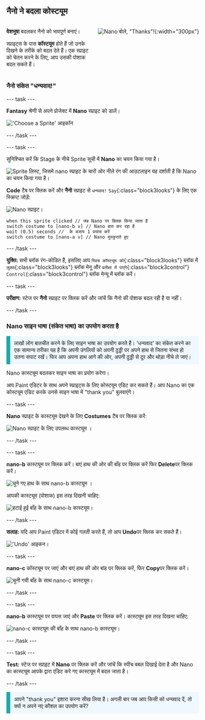 ## नैनो ने बदला कोस्टयूम

<div style="display: flex; flex-wrap: wrap">
<div style="flex-basis: 200px; flex-grow: 1; margin-right: 15px;">

**वेशभूषा** बदलकर नैनो को भावपूर्ण बनाएं।

स्प्राइट्स के पास **कॉस्टयूम** होते हैं जो उनके दिखने के तरीके को बदल देते हैं। एक स्प्राइट को चेतन करने के लिए, आप उसकी पोशाक बदल सकते हैं।

</div>
<div>

![Nano बोले, "Thanks"!](images/nano-step-2.png){:width="300px"}

</div>
</div>

### नैनो संकेत "धन्यवाद!"

--- task ---

**Fantasy** श्रेणी से अपने प्रोजेक्ट में **Nano** स्प्राइट को डालें।

!['Choose a Sprite' आइकॉन](images/choose-sprite-menu.png)

--- /task ---

--- task ---

सुनिश्चित करें कि Stage के नीचे Sprite सूची में **Nano** का चयन किया गया है।

![Sprite लिस्ट, जिसमे nano स्प्राइट के चारों ओर नीले रंग की आउटलाइन यह दर्शाती है कि Nano का चयन किया गया है।](images/nano-selected.png)


**Code** टैब पर क्लिक करें और **नैनो** स्प्राइट से `धन्यवाद!` `Say`{:class="block3looks"} के लिए एक स्क्रिप्ट जोड़ें:

![Nano स्प्राइट।](images/nano-sprite.png)

```blocks3
when this sprite clicked // जब Nano पर क्लिक किया जाता है
switch costume to [nano-b v] // Nano बात कर रहा है
wait (0.5) seconds //  के बजाय 1 प्रयास करें
switch costume to [nano-a v] // Nano मुस्कुराते हुए
```
--- /task ---

**युक्ति:** सभी ब्लॉक रंग-कोडित हैं, इसलिए आप `स्विच कॉस्ट्यूम को`{:class="block3looks"} ब्लॉक में `लुक्स`{:class="block3looks"} ब्लॉक मेनू और `प्रतीक्षा में पाएंगे`{:class="block3control"} `Control`{:class="block3control"} ब्लॉक मेन्यू में ब्लॉक करें।

--- task ---

**परीक्षण:** स्टेज पर **नैनो** स्प्राइट पर क्लिक करें और जांचें कि नैनो की पोशाक बदल रही है या नहीं।

--- /task ---

### Nano साइन भाषा (संकेत भाषा) का उपयोग करता है

<p style="border-left: solid; border-width:10px; border-color: #0faeb0; background-color: aliceblue; padding: 10px;">लाखों लोग बातचीत करने के लिए साइन भाषा का उपयोग करते हैं। 'धन्यवाद' का संकेत करने का एक सामान्य तरीका यह है कि अपनी उंगलियों को अपनी ठुड्डी पर अपने हाथ से जितना संभव हो उतना सपाट रखें। फिर आप अपना हाथ आगे की ओर, अपनी ठुड्डी से दूर और थोड़ा नीचे ले जाएं। 
</p>

<!--- Add a video of someone signing --->

Nano कास्ट्यूम बदलकर साइन भाषा का प्रयोग करेगा।

आप Paint एडिटर के साथ अपने स्प्राइट्स के लिए कोस्टयूम एडिट कर सकते हैं। आप Nano का एक कोस्टयूम एडिट करके उनसे साइन भाषा में "thank you" बुलवाएंगे।

--- task ---

**Nano** स्प्राइट के कास्ट्यूम देखने के लिए **Costumes** टैब पर क्लिक करें:

![Nano स्प्राइट के लिए उपलब्ध कास्ट्यूम ।](images/nano-costumes.png)

--- /task ---

--- task ---

**nano-b** कास्ट्यूम पर क्लिक करें। बाएं हाथ की ओर की बाँह पर क्लिक करें फिर **Delete**पर क्लिक करें।

![चुने गए हाथ के साथ nano-b कास्ट्यूम ।](images/nano-arm-selected.png)

आपकी कास्ट्यूम (पोशाक) इस तरह दिखनी चाहिए:

![हटाई हुई बाँह के साथ nano-b कास्ट्यूम।](images/nano-arm-deleted.png)

--- /task ---

**सलाह:** यदि आप Paint एडिटर में कोई गलती करते हैं, तो आप **Undo**पर क्लिक कर सकते हैं।

!['Undo' आइकन।](images/nano-undo.png)

--- task ---

**nano-c** कॉस्ट्यूम पर जाएं और बाएं हाथ की ओर बांह पर क्लिक करें, फिर **Copy**पर क्लिक करें।

![चुनी गयी बाँह के साथ nano-c कास्ट्यूम।](images/nano-c-arm-selected.png)

--- /task ---

--- task ---

**nano-b** कास्ट्यूम पर वापस जाएं और **Paste** पर क्लिक करें। कास्ट्यूम इस तरह दिखना चाहिए:

![nano-c कास्ट्यूम की बाँह के साथ nano-b कास्ट्यूम।](images/nano-b-new-arm.png)

--- /task ---

--- task ---

**Test:** स्टेज पर स्प्राइट में **Nano** पर क्लिक करें और जांचें कि स्पीच बबल दिखाई देता है और Nano का कास्ट्यूम आपके द्वारा एडिट करे गए कास्ट्यूम में बदल जाता है।

--- /task ---

<p style="border-left: solid; border-width:10px; border-color: #0faeb0; background-color: aliceblue; padding: 10px;">आपने "thank you" इशारा करना सीख लिया है। अगली बार जब आप किसी को धन्यवाद दें, तो क्यों न अपने नए कौशल का उपयोग करें?
</p>

